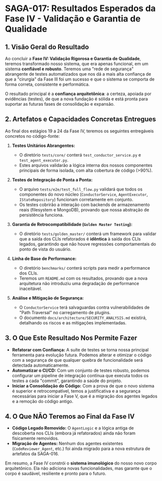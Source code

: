 # SAGA-017: Resultados Esperados da Fase IV - Validação e Garantia de Qualidade

## 1. Visão Geral do Resultado

Ao concluir a **Fase IV: Validação Rigorosa e Garantia de Qualidade**, teremos transformado nosso sistema, que era apenas funcional, em um sistema **confiável e robusto**. Teremos uma "rede de segurança" abrangente de testes automatizados que nos dá a mais alta confiança de que a "cirurgia" da Fase III foi um sucesso e que o sistema se comporta de forma correta, consistente e performática.

O resultado principal é a **confiança arquitetônica**: a certeza, apoiada por evidências (testes), de que a nova fundação é sólida e está pronta para suportar as futuras fases de consolidação e expansão.

## 2. Artefatos e Capacidades Concretas Entregues

Ao final dos estágios 19 a 24 da Fase IV, teremos os seguintes entregáveis concretos no código-fonte:

1.  **Testes Unitários Abrangentes:**
    *   O diretório `tests/core/` conterá `test_conductor_service.py` e `test_agent_executor.py`.
    *   Estes arquivos validarão a lógica interna dos nossos componentes principais de forma isolada, com alta cobertura de código (>90%).

2.  **Testes de Integração de Ponta a Ponta:**
    *   O arquivo `tests/e2e/test_full_flow.py` validará que todos os componentes do novo núcleo (`ConductorService`, `AgentExecutor`, `IStateRepository`) funcionam corretamente em conjunto.
    *   Os testes cobrirão a interação com backends de armazenamento reais (filesystem e MongoDB), provando que nossa abstração de persistência funciona.

3.  **Garantia de Retrocompatibilidade (`Golden Master Testing`):**
    *   O diretório `tests/golden_master/` conterá um framework para validar que a saída dos CLIs refatorados é **idêntica** à saída dos CLIs legados, garantindo que não houve regressões comportamentais do ponto de vista do usuário.

4.  **Linha de Base de Performance:**
    *   O diretório `benchmarks/` conterá scripts para medir a performance dos CLIs.
    *   Teremos um `README.md` com os resultados, provando que a nova arquitetura não introduziu uma degradação de performance inaceitável.

5.  **Análise e Mitigação de Segurança:**
    *   O `ConductorService` terá salvaguardas contra vulnerabilidades de "Path Traversal" no carregamento de plugins.
    *   O documento `docs/architecture/SECURITY_ANALYSIS.md` existirá, detalhando os riscos e as mitigações implementadas.

## 3. O Que Este Resultado Nos Permite Fazer

*   **Refatorar com Confiança:** A suíte de testes se torna nossa principal ferramenta para evolução futura. Podemos alterar e otimizar o código com a segurança de que qualquer quebra de funcionalidade será detectada automaticamente.
*   **Automatizar o CI/CD:** Com um conjunto de testes robusto, podemos configurar um pipeline de integração contínua que executa todos os testes a cada "commit", garantindo a saúde do projeto.
*   **Iniciar a Consolidação do Código:** Com a prova de que o novo sistema é superior e retrocompatível, temos a justificativa e a segurança necessárias para iniciar a Fase V, que é a migração dos agentes legados e a remoção do código antigo.

## 4. O Que **NÃO** Teremos ao Final da Fase IV

*   **Código Legado Removido:** O `AgentLogic` e a lógica antiga de descoberta nos CLIs (embora já refatorados) ainda não foram fisicamente removidos.
*   **Migração de Agentes:** Nenhum dos agentes existentes (`CodeReviewer_Agent`, etc.) foi ainda migrado para a nova estrutura de artefatos da SAGA-016.

Em resumo, a Fase IV constrói o **sistema imunológico** do nosso novo corpo arquitetônico. Ela não adiciona novas funcionalidades, mas garante que o corpo é saudável, resiliente e pronto para o futuro.
